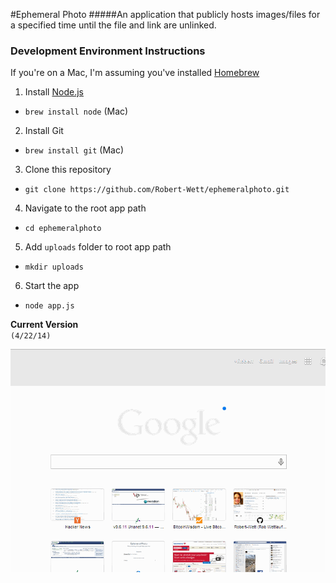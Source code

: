 #Ephemeral Photo
#####An application that publicly hosts images/files for a specified time until the file and link are unlinked.  
  
  
### Development Environment Instructions
If you're on a Mac, I'm assuming you've installed [Homebrew](https://github.com/mxcl/homebrew/wiki/installation)  

 1. Install [Node.js](http://nodejs.org/download/)
   - `brew install node` (Mac)
 2. Install Git
   - `brew install git` (Mac)
 3. Clone this repository
   - `git clone https://github.com/Robert-Wett/ephemeralphoto.git`
 4. Navigate to the root app path
   - `cd ephemeralphoto`
 5. Add `uploads` folder to root app path
   - `mkdir uploads`
 6. Start the app
   - `node app.js`

**Current Version**  
`(4/22/14)`  

![Current Version](https://raw.githubusercontent.com/Robert-Wett/ephemeralphoto/master/doc/ephemeralphotov1.gif)
